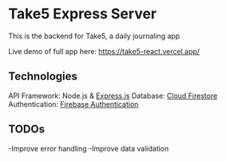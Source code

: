 # Take5 Express Server

This is the backend for Take5, a daily journaling app

Live demo of full app here: https://take5-react.vercel.app/

## Technologies

API Framework: Node.js & [Express.js](https://expressjs.com/)
Database: [Cloud Firestore](https://firebase.google.com/docs/firestore)
Authentication: [Firebase Authentication](https://firebase.google.com/docs/auth)

## TODOs

-Improve error handling
-Improve data validation
